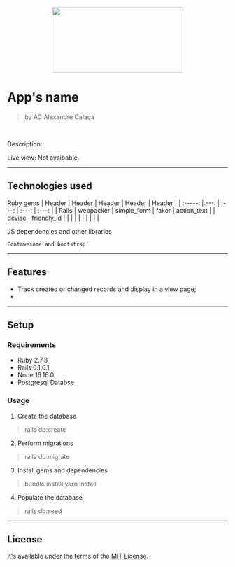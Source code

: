 <center><img src="https://user-images.githubusercontent.com/22925257/185037955-a9ef2326-d200-4605-a250-6f063818b171.png" width="300" height="150" align="center"></center>

# App's name

> by AC Alexandre Calaça

<br/>

Description: 

Live view: Not avaibable.

___

## Technologies used
Ruby gems
| Header	|  Header	|  Header	| Header 	| Header  	|
| :-----:	|:---:	| :---:	| :---:	| :---:	|
|  Rails	| webpacker 	| simple_form 	|  faker	|  action_text	|
|  devise	| friendly_id 	|  	|  	|  	|
|  	|  	|  	|  	|  	|

JS dependencies and other libraries
```
Fontawesome and bootstrap
```
 ___
 

## Features
- Track created or changed records and display in a view page;
-

___

## Setup
### Requirements
- Ruby 2.7.3
- Rails 6.1.6.1
- Node 16.16.0
- Postgresql Databse


### Usage
1. Create the database
> rails db:create

2. Perform migrations
> rails db:migrate

3. Install gems and dependencies
> bundle install
> yarn install

4. Populate the database
> rails db:seed

___


## License

It's available under the terms of the [MIT License](http://opensource.org/licenses/MIT).

